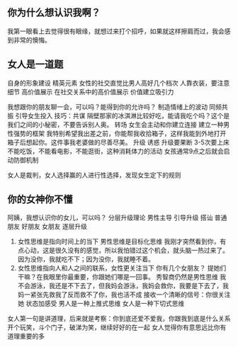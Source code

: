 ## 你为什么想认识我啊？
我第一眼看上去觉得很有眼缘，就想过来打个招呼，如果就这样擦肩而过，我会感到非常的懊悔。

## 女人是一道题
自身的形象建设 精英元素
女性的社交直觉比男人高好几个档次 人靠衣装，要注意细节
高价值展示 在社交关系中的高价值展示 价值建立吸引力

我想跟你的朋友聊一会，可以吗？能得到你的允许吗？
制造情绪上的波动 同频共振
引导女生投入 技巧：共谋 隔壁那家的冰淇淋比较好吃，能请我吃个吗？这个是我们之间的小秘密，不要告诉别人奥。
转场 女生会主动和你建立连接
建立一种男性强势的框架
我特别希望我出差之前，你能帮我收拾箱子，这样我能到外地打开箱子后想起你。这件事我老婆做的尽善尽美。
升级 诱惑 升级要果断 3-5次要上床
不能吃饭，不能看电影，不能逛街，这种消耗体力的活动
女孩通常9点之后就会启动防御机制

女人是裁判，女人选择赢的人进行性选择，发现女生定下的规则

## 你的女神你不懂
阿姨，我想认识你的女儿，可以吗？
分层升级理论 男性主导 引导升级
搭讪 普通朋友 好朋友 女朋友 逐层升级
1. 女性思维是指向时间上的当下 男性思维是目标化思维
我刚才突然看到你，有点心动，这是很久没有的感觉，所以我怕错过这个机会，就头脑一热过来了。
因为没你，我就吃不下；因为没你，我就睡不着。
2. 女性思维指向人和人之间的联系，女性更关注当下
你有几个女朋友？
提她们干嘛？在我眼里你最重要，你跟她们哪是一回事。
秀智商仍然是男性思维
我不会游泳，我还是不下去了，但我妈会游泳，我妈会救你，我要是下去了，我妈一紧张先救我了反而救不了你，我也活不成
接收一个清晰的信号：你很关注她
状态加感受 男人是一种上推式思维 女人是一种下切式思维

女人第一句是讲道理，后来就是考察：你到底还爱不爱我，你跟我到底是什么关系
开个玩笑，斗个门子，破涕为笑，继续好好的在一起 女人觉得你有意思远比你有道理重要的多


